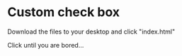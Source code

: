 # Custom check box
Download the files to your desktop and click "index.html"

Click until you are bored...
